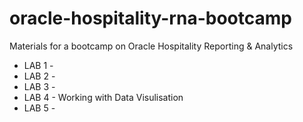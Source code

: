 # oracle-hospitality-rna-bootcamp
Materials for a bootcamp on Oracle Hospitality Reporting &amp; Analytics

* LAB 1 - 
* LAB 2 - 
* LAB 3 - 
* LAB 4 - Working with Data Visulisation
* LAB 5 - 
